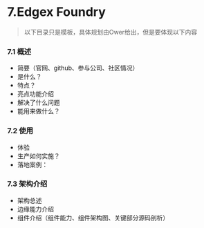 # 7.Edgex Foundry

> 以下目录只是模板，具体规划由Ower给出，但是要体现以下内容

### 7.1 概述

* 简要（官网、github、参与公司、社区情况）
* 是什么？
* 特点？
* 亮点功能介绍
* 解决了什么问题
* 能用来做什么？

### 7.2 使用

* 体验
* 生产如何实施？
* 落地案例：

### 7.3 架构介绍

* 架构总述
* 边缘能力介绍
* 组件介绍（组件能力、组件架构图、关键部分源码剖析）

